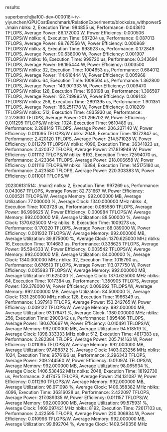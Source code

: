 results:






superbench@a100-dev-000018:~/v-yiyunchen/GPUCostBenchmark/RelationExperiments/blocksize_withpower$ ./main
nblks: 2, Execution Time: 984855 us, Performance: 0.043610 TFLOPS, Average Power: 86.172000 W, Power Efficiency: 0.000506 TFLOPS/W
nblks: 4, Execution Time: 987204 us, Performance: 0.087013 TFLOPS, Average Power: 89.767556 W, Power Efficiency: 0.000969 TFLOPS/W
nblks: 8, Execution Time: 993923 us, Performance: 0.172849 TFLOPS, Average Power: 90.638000 W, Power Efficiency: 0.001907 TFLOPS/W
nblks: 16, Execution Time: 999720 us, Performance: 0.343694 TFLOPS, Average Power: 98.195444 W, Power Efficiency: 0.003500 TFLOPS/W
nblks: 32, Execution Time: 1004653 us, Performance: 0.684012 TFLOPS, Average Power: 114.616444 W, Power Efficiency: 0.005968 TFLOPS/W
nblks: 64, Execution Time: 1008504 us, Performance: 1.362800 TFLOPS, Average Power: 143.901333 W, Power Efficiency: 0.009470 TFLOPS/W
nblks: 128, Execution Time: 1968198 us, Performance: 1.396597 TFLOPS, Average Power: 152.749895 W, Power Efficiency: 0.009143 TFLOPS/W
nblks: 256, Execution Time: 2891395 us, Performance: 1.901351 TFLOPS, Average Power: 186.251778 W, Power Efficiency: 0.010209 TFLOPS/W
nblks: 512, Execution Time: 4835930 us, Performance: 2.273630 TFLOPS, Average Power: 201.296702 W, Power Efficiency: 0.011295 TFLOPS/W
nblks: 1024, Execution Time: 9610489 us, Performance: 2.288149 TFLOPS, Average Power: 206.237140 W, Power Efficiency: 0.011095 TFLOPS/W
nblks: 2048, Execution Time: 18172847 us, Performance: 2.420120 TFLOPS, Average Power: 214.571028 W, Power Efficiency: 0.011279 TFLOPS/W
nblks: 4096, Execution Time: 36341823 us, Performance: 2.420377 TFLOPS, Average Power: 217.819949 W, Power Efficiency: 0.011112 TFLOPS/W
nblks: 8192, Execution Time: 72594070 us, Performance: 2.423364 TFLOPS, Average Power: 218.006658 W, Power Efficiency: 0.011116 TFLOPS/W
nblks: 16384, Execution Time: 145175180 us, Performance: 2.423580 TFLOPS, Average Power: 220.303383 W, Power Efficiency: 0.011001 TFLOPS/W




202306131514:
./main2
nblks: 2, Execution Time: 997269 us, Performance: 0.043067 TFLOPS, Average Power: 82.731667 W, Power Efficiency: 0.000521 TFLOPS/W, Average Memory: 992.000000 MB, Average Utilization: 77.000000 %, Average Clock: 1340.000000 MHz
nblks: 4, Execution Time: 1003728 us, Performance: 0.085580 TFLOPS, Average Power: 86.996625 W, Power Efficiency: 0.000984 TFLOPS/W, Average Memory: 992.000000 MB, Average Utilization: 88.500000 %, Average Clock: 1370.625000 MHz
nblks: 8, Execution Time: 1009273 us, Performance: 0.170220 TFLOPS, Average Power: 88.089000 W, Power Efficiency: 0.001932 TFLOPS/W, Average Memory: 992.000000 MB, Average Utilization: 89.875000 %, Average Clock: 1370.625000 MHz
nblks: 16, Execution Time: 1014683 us, Performance: 0.338625 TFLOPS, Average Power: 95.594333 W, Power Efficiency: 0.003542 TFLOPS/W, Average Memory: 992.000000 MB, Average Utilization: 84.000000 %, Average Clock: 1340.000000 MHz
nblks: 32, Execution Time: 1015790 us, Performance: 0.676513 TFLOPS, Average Power: 113.077750 W, Power Efficiency: 0.005983 TFLOPS/W, Average Memory: 992.000000 MB, Average Utilization: 91.625000 %, Average Clock: 1370.625000 MHz
nblks: 64, Execution Time: 1017384 us, Performance: 1.350905 TFLOPS, Average Power: 139.378000 W, Power Efficiency: 0.009692 TFLOPS/W, Average Memory: 992.000000 MB, Average Utilization: 84.500000 %, Average Clock: 1331.250000 MHz
nblks: 128, Execution Time: 1966349 us, Performance: 1.397910 TFLOPS, Average Power: 153.242765 W, Power Efficiency: 0.009122 TFLOPS/W, Average Memory: 992.000000 MB, Average Utilization: 93.176471 %, Average Clock: 1380.000000 MHz
nblks: 256, Execution Time: 2900342 us, Performance: 1.895486 TFLOPS, Average Power: 180.676667 W, Power Efficiency: 0.010491 TFLOPS/W, Average Memory: 992.000000 MB, Average Utilization: 94.518519 %, Average Clock: 1398.333333 MHz
nblks: 512, Execution Time: 4817383 us, Performance: 2.282384 TFLOPS, Average Power: 205.714163 W, Power Efficiency: 0.011095 TFLOPS/W, Average Memory: 992.000000 MB, Average Utilization: 97.488372 %, Average Clock: 1403.023256 MHz
nblks: 1024, Execution Time: 9576196 us, Performance: 2.296343 TFLOPS, Average Power: 209.244560 W, Power Efficiency: 0.010974 TFLOPS/W, Average Memory: 992.000000 MB, Average Utilization: 98.065934 %, Average Clock: 1406.538462 MHz
nblks: 2048, Execution Time: 18192730 us, Performance: 2.417475 TFLOPS, Average Power: 214.131087 W, Power Efficiency: 0.011290 TFLOPS/W, Average Memory: 992.000000 MB, Average Utilization: 98.971098 %, Average Clock: 1406.358382 MHz
nblks: 4096, Execution Time: 36316028 us, Performance: 2.422097 TFLOPS, Average Power: 217.089335 W, Power Efficiency: 0.011157 TFLOPS/W, Average Memory: 992.000000 MB, Average Utilization: 99.575931 %, Average Clock: 1409.097421 MHz
nblks: 8192, Execution Time: 72617103 us, Performance: 2.422595 TFLOPS, Average Power: 220.306934 W, Power Efficiency: 0.010996 TFLOPS/W, Average Memory: 992.000000 MB, Average Utilization: 99.892704 %, Average Clock: 1409.549356 MHz